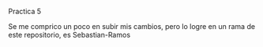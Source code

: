 Practica 5


Se me comprico un poco en subir mis cambios, pero lo logre en un rama de este repositorio, es Sebastian-Ramos
